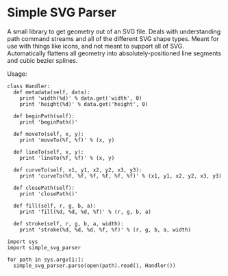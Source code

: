 # Simple SVG Parser

A small library to get geometry out of an SVG file. Deals with understanding path command streams and all of the different SVG shape types. Meant for use with things like icons, and not meant to support all of SVG. Automatically flattens all geometry into absolutely-positioned line segments and cubic bezier splines.

Usage:

    class Handler:
      def metadata(self, data):
        print 'width(%d)' % data.get('width', 0)
        print 'height(%d)' % data.get('height', 0)

      def beginPath(self):
        print 'beginPath()'

      def moveTo(self, x, y):
        print 'moveTo(%f, %f)' % (x, y)

      def lineTo(self, x, y):
        print 'lineTo(%f, %f)' % (x, y)

      def curveTo(self, x1, y1, x2, y2, x3, y3):
        print 'curveTo(%f, %f, %f, %f, %f, %f)' % (x1, y1, x2, y2, x3, y3)

      def closePath(self):
        print 'closePath()'

      def fill(self, r, g, b, a):
        print 'fill(%d, %d, %d, %f)' % (r, g, b, a)

      def stroke(self, r, g, b, a, width):
        print 'stroke(%d, %d, %d, %f, %f)' % (r, g, b, a, width)

    import sys
    import simple_svg_parser

    for path in sys.argv[1:]:
      simple_svg_parser.parse(open(path).read(), Handler())
